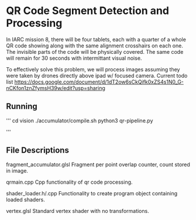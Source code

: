 # QR Code Segment Detection and Processing
In IARC mission 8, there will be four tablets, each with a quarter of a whole QR code showing along with the same alignment crosshairs on each one. The invisible parts of the code will be physically covered. The same code will remain for 30 seconds with intermittant visual noise. 

To effectively solve this problem, we will process images assuming they were taken by drones directly above ipad w/ focused camera. 
Current todo list
https://docs.google.com/document/d/1dT2ow6sCkQifk0xZS4s1N0_G-nCKfon1znZfymsH39w/edit?usp=sharing


## Running
'''
cd vision
./accumulator/compile.sh
python3 qr-pipeline.py

'''


## File Descriptions
fragment_accumulator.glsl
Fragment per point overlap counter, count stored in image.

qrmain.cpp
Cpp functionality of qr code processing.

shader_loader.h/.cpp
Functionality to create program object containing loaded shaders.

vertex.glsl
Standard vertex shader with no transformations.
